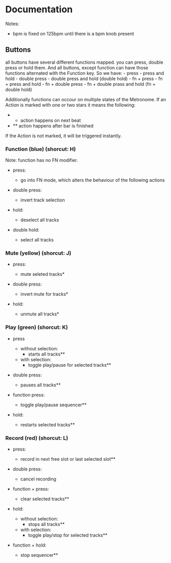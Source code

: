 # Documentation

Notes:
- bpm is fixed on 125bpm until there is a bpm knob present 

## Buttons
all buttons have several different functions mapped.
you can press, double press or hold them.
And all buttons, except function can have those functions alternated with the Function key.
So we have:
    - press
    - press and hold
    - double press
    - double press and hold (double hold)
    - fn + press
    - fn + press and hold
    - fn + double press
    - fn + double prass and hold  (fn + double hold)

Additionally functions can occour on multiple states of the Metronome.
If an Action is marked with one or two stars it means the following: 
- * action happens on next beat
- ** action happens after bar is finished

If the Action is not marked, it will be triggered instantly.


### Function (blue) (shorcut: H)
Note: function has no FN modifier.

- press:
    - go into FN mode, which alters the behaviour of the following actions
    
- double press:
    - invert track selection
    
- hold:
    - deselect all tracks

- double hold:
    - select all tracks

### Mute (yellow) (shorcut: J)

- press:
    - mute seleted tracks*
    
- double press:
    - invert mute for tracks*
    
- hold:
    - unmute all tracks*

### Play (green) (shorcut: K)

- press
    - without selection:
        - starts all tracks**
    - with selection:
        - toggle play/pause for selected tracks**

- double press:
    - pauses all tracks**

- function press:
    - toggle play/pause sequencer**

- hold:
    - restarts selected tracks**

### Record (red) (shorcut: L)

- press:
    - record in next free slot or last selected slot**

- double press:
    - cancel recording

- function + press:
    - clear selected tracks**

- hold:
    - without selection:
        - stops all tracks**
    - with selection:
        - toggle play/stop for selected tracks**

- function + hold:
    - stop sequencer**
    
